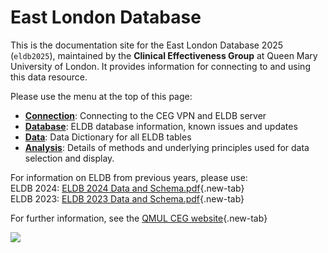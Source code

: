 # East London Database



This is the documentation site for the East London Database 2025 (`eldb2025`), maintained by the **Clinical Effectiveness Group** at Queen Mary University of London. It provides information for connecting to and using this data resource.

Please use the menu at the top of this page:

- [**Connection**](Connection/VPN_Overview.md): Connecting to the CEG VPN and ELDB server
- [**Database**](Database/Overview.md): ELDB database information, known issues and updates
- [**Data**](Data/Database_Info.md): Data Dictionary for all ELDB tables
- [**Analysis**](Analysis/Analysis_Overview.md): Details of methods and underlying principles used for data selection and display.

For information on ELDB from previous years, please use:  
ELDB 2024: [ELDB 2024 Data and Schema.pdf](https://www.qmul.ac.uk/ceg/media/ceg/documents/ELDB-2024-Data-and-Schema.pdf){.new-tab}  
ELDB 2023: [ELDB 2023 Data and Schema.pdf](https://www.qmul.ac.uk/ceg/media/ceg/documents/ELDB-2023-Data-and-Schema.pdf){.new-tab}

For further information, see the [QMUL CEG website](https://www.qmul.ac.uk/ceg/data-resources/east-london-database/){.new-tab}

![](_img/AbstractBlueQMULedit3.jpg)



